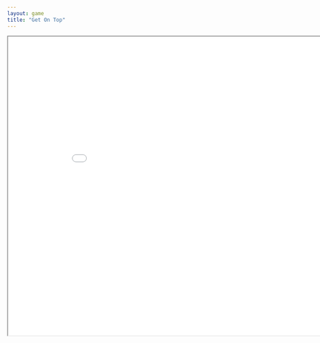 ```yaml
---
layout: game
title: "Get On Top"
---
```

<iframe src="src/" width="900" height="700" allowfullscreen>